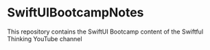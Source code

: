 # SwiftUIBootcampNotes
This repository contains the SwiftUI Bootcamp content of the Swiftful Thinking YouTube channel
